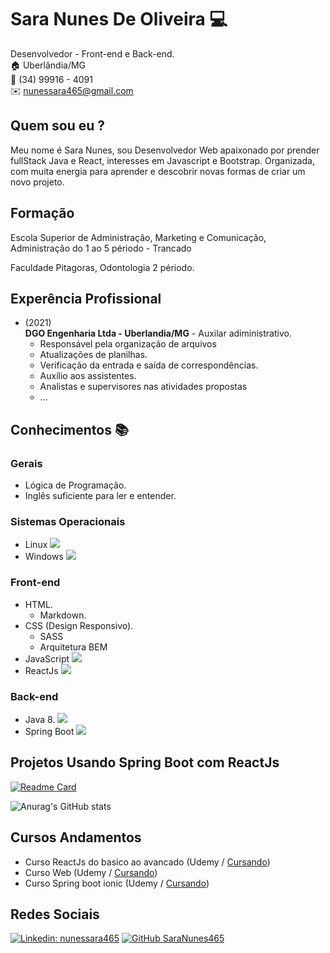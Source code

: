 # Sara Nunes De Oliveira :computer:
Desenvolvedor - Front-end e Back-end.<br>
:house:   Uberlândia/MG <br>
:iphone:   (34) 99916 - 4091 <br>
:envelope:  nunessara465@gmail.com

## Quem sou eu ?
Meu nome é Sara Nunes, sou Desenvolvedor Web apaixonado por prender fullStack Java e React, interesses em Javascript e Bootstrap. Organizada, com muita energia para aprender e descobrir novas formas de criar um novo projeto.

## Formação
Escola Superior de Administração, Marketing e Comunicação, Administração do 1 ao 5 périodo - Trancado<br>

Faculdade Pitagoras, Odontologia 2 périodo.

## Experência Profissional
* (2021) <br>
**DGO Engenharia Ltda - Uberlandia/MG** -
Auxilar adiministrativo.
  * Responsável pela organização de arquivos
  * Atualizações de planilhas.
  * Verificação da entrada e saída de correspondências.
  * Auxílio aos assistentes.
  * Analistas e supervisores nas atividades propostas
  * ...
## Conhecimentos :books:

### Gerais
* Lógica de Programação.
* Inglês suficiente para ler e entender.

### Sistemas Operacionais
* Linux ![](https://img.shields.io/badge/OS-Linux-informational?style=flat&logo=linux&logoColor=white&color=6aa6f8)
* Windows ![](https://img.shields.io/badge/OS-Windows-informational?style=flat&logo=windows&logoColor=white&color=6aa6f8)

### Front-end
* HTML.
  * Markdown.
* CSS (Design Responsivo).
  * SASS
  * Arquitetura BEM
* JavaScript ![](https://img.shields.io/badge/Code-JavaScript-informational?style=flat&logo=javascript&logoColor=white&color=6aa6f8)
* ReactJs ![](https://img.shields.io/badge/Code-React-informational?style=flat&logo=react&logoColor=white&color=6aa6f8)
### Back-end
 * Java 8. ![](https://img.shields.io/badge/Code-Java-informational?style=flat&logo=java8&logoColor=white&color=6aa6f8)
  * Spring Boot ![](https://img.shields.io/badge/Code-SpringBoot-informational?style=flat&logo=springboot&logoColor=white&color=6aa6f8)

## Projetos Usando Spring Boot com ReactJs

[![Readme Card](https://github-readme-stats.vercel.app/api/pin/?username=SaraNunes465&repo=CrudSpringBootWithReact&bg_color=30,e96443,904e95&title_color=fff&text_color=fff)](https://github.com/SaraNunes465/CrudSpringBootWithReact)

![Anurag's GitHub stats](https://github-readme-stats.vercel.app/api?username=SaraNunes465&bg_color=30,e96443,904e95&title_color=fff&text_color=fff)

## Cursos Andamentos

* Curso ReactJs do basico ao avancado (Udemy / [Cursando](https://www.udemy.com/course/curso-de-reactjs-nextjs-completo-do-basico-ao-avancado/))
* Curso Web (Udemy / [Cursando](https://www.udemy.com/course/curso-web/))
* Curso Spring boot ionic (Udemy / [Cursando](https://www.udemy.com/course/spring-boot-ionic/))

## Redes Sociais
[![Linkedin: nunessara465](https://img.shields.io/badge/-saranunes-blue?style=flat-square&logo=Linkedin&logoColor=white&link=https://br.linkedin.com/in/sara-nunes-5234a01a9)](https://br.linkedin.com/in/sara-nunes-5234a01a9)
[![GitHub SaraNunes465](https://img.shields.io/github/followers/sara?label=follow&style=social)](https://github.com/SaraNunes465)

